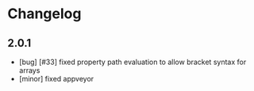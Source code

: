 # Changelog

## 2.0.1

- [bug] [#33] fixed property path evaluation to allow bracket syntax for arrays
- [minor] fixed appveyor
